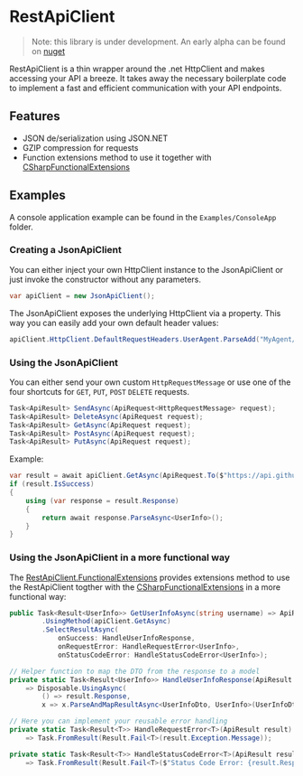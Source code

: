 # RestApiClient

> Note: this library is under development. An early alpha can be found on [nuget](https://www.nuget.org/packages/RestApiClient.Json/)

RestApiClient is a thin wrapper around the .net HttpClient and makes accessing your API a breeze. It takes away the necessary boilerplate code to implement a fast and efficient communication with your API endpoints.

## Features
* JSON de/serialization using JSON.NET
* GZIP compression for requests
* Function extensions method to use it together with [CSharpFunctionalExtensions](https://github.com/vkhorikov/CSharpFunctionalExtensions)

## Examples
A console application example can be found in the `Examples/ConsoleApp` folder.

### Creating a JsonApiClient
You can either inject your own HttpClient instance to the JsonApiClient or just invoke the constructor without any parameters.

```csharp
var apiClient = new JsonApiClient();
```

The JsonApiClient exposes the underlying HttpClient via a property. This way you can easily add your own default header values:
```csharp
apiClient.HttpClient.DefaultRequestHeaders.UserAgent.ParseAdd("MyAgent/1.0");
```

### Using the JsonApiClient
You can either send your own custom `HttpRequestMessage` or use one of the four shortcuts for `GET`, `PUT`, `POST` `DELETE` requests. 
```csharp
Task<ApiResult> SendAsync(ApiRequest<HttpRequestMessage> request);
Task<ApiResult> DeleteAsync(ApiRequest request);
Task<ApiResult> GetAsync(ApiRequest request);
Task<ApiResult> PostAsync(ApiRequest request);
Task<ApiResult> PutAsync(ApiRequest request);
```

Example:
```csharp
var result = await apiClient.GetAsync(ApiRequest.To($"https://api.github.com/users/{username}"));
if (result.IsSuccess)
{
    using (var response = result.Response)
    {
        return await response.ParseAsync<UserInfo>();
    }
}
```

### Using the JsonApiClient in a more functional way
The [RestApiClient.FunctionalExtensions](https://www.nuget.org/packages/RestApiClient.FunctionalExtensions/) provides extensions method to use the RestApiClient togther with the [CSharpFunctionalExtensions](https://github.com/vkhorikov/CSharpFunctionalExtensions) in a more functional way:

```csharp
public Task<Result<UserInfo>> GetUserInfoAsync(string username) => ApiRequest.To($"https://api.github.com/users/{username}")
        .UsingMethod(apiClient.GetAsync)
        .SelectResultAsync(
            onSuccess: HandleUserInfoResponse,
            onRequestError: HandleRequestError<UserInfo>,
            onStatusCodeError: HandleStatusCodeError<UserInfo>);

// Helper function to map the DTO from the response to a model
private static Task<Result<UserInfo>> HandleUserInfoResponse(ApiResult result)
    => Disposable.UsingAsync(
        () => result.Response,
        x => x.ParseAndMapResultAsync<UserInfoDto, UserInfo>(UserInfoDto.MapToModel));

// Here you can implement your reusable error handling
private static Task<Result<T>> HandleRequestError<T>(ApiResult result)
    => Task.FromResult(Result.Fail<T>(result.Exception.Message));

private static Task<Result<T>> HandleStatusCodeError<T>(ApiResult result)
    => Task.FromResult(Result.Fail<T>($"Status Code Error: {result.Response.StatusCode}"));
```
